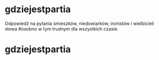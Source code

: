 # gdziejestpartia

Odpowiedź na pytania śmieszków, niedowiarków, ironistów i wielbicieli słowa #osobno w tym trudnym dla wszystkich czasie.
# gdziejestpartia
